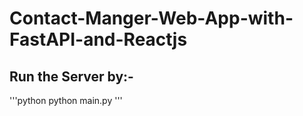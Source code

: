 # Contact-Manger-Web-App-with-FastAPI-and-Reactjs

## Run the Server by:-
'''python 
  python main.py
'''
